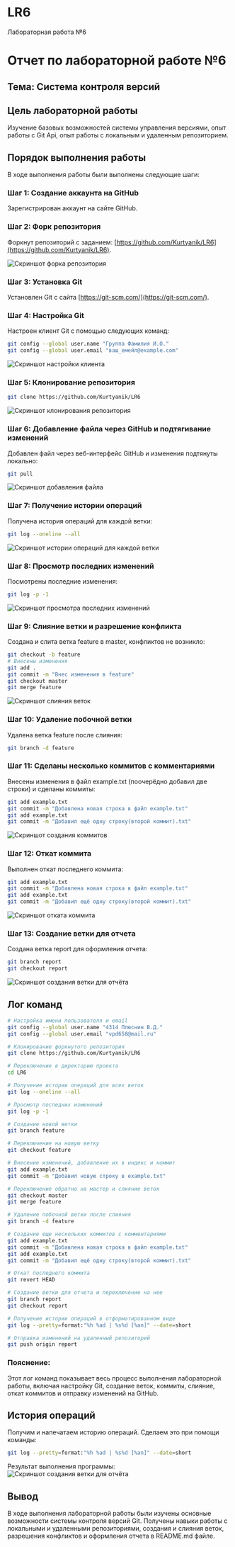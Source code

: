 # LR6
Лабораторная работа №6

# Отчет по лабораторной работе №6
## Тема: Система контроля версий

## Цель лабораторной работы
Изучение базовых возможностей системы управления версиями, опыт работы с Git Api, опыт работы с локальным и
удаленным репозиторием. 

## Порядок выполнения работы
В ходе выполнения работы были выполнены следующие шаги:

### Шаг 1: Создание аккаунта на GitHub
Зарегистрирован аккаунт на сайте GitHub.

### Шаг 2: Форк репозитория
Форкнут репозиторий с заданием: [https://github.com/Kurtyanik/LR6](https://github.com/Kurtyanik/LR6).

![Скриншот форка репозитория](photo/fork.jpg)

### Шаг 3: Установка Git
Установлен Git с сайта [https://git-scm.com/](https://git-scm.com/).

### Шаг 4: Настройка Git
Настроен клиент Git с помощью следующих команд:

```bash
git config --global user.name "Группа Фамилия И.О."
git config --global user.email "ваш_емейл@example.com"
```
![Скриншот настройки клиента](photo/name_email.jpg)

### Шаг 5: Клонирование репозитория

```bash
git clone https://github.com/Kurtyanik/LR6
```
![Скриншот клонирования репозитория](photo/clone.jpg)

### Шаг 6: Добавление файла через GitHub и подтягивание изменений
Добавлен файл через веб-интерфейс GitHub и изменения подтянуты локально:

```bash
git pull
```
![Скриншот добавления файла](photo/add_pull_file.jpg)

### Шаг 7: Получение истории операций
Получена история операций для каждой ветки:

```bash
git log --oneline --all
```
![Скриншот истории операций для каждой ветки](photo/history_commits.jpg)

### Шаг 8: Просмотр последних изменений
Посмотрены последние изменения:

```bash
git log -p -1
```
![Скриншот просмотра последних изменений](photo/last_commit.jpg)

### Шаг 9: Слияние ветки и разрешение конфликта
Создана и слита ветка feature в master, конфликтов не возникло:

```bash
git checkout -b feature
# Внесены изменения
git add .
git commit -m "Внес изменения в feature"
git checkout master
git merge feature
```
![Скриншот слияния веток](photo/merge.jpg)

### Шаг 10: Удаление побочной ветки
Удалена ветка feature после слияния:

```bash
git branch -d feature
```

### Шаг 11: Сделаны несколько коммитов с комментариями
Внесены изменения в файл example.txt (поочерёдно добавил две строки) и сделаны коммиты:

```bash
git add example.txt
git commit -m "Добавлена новая строка в файл example.txt"
git add example.txt
git commit -m "Добавил ещё одну строку(второй коммит).txt"
```
![Скриншот создания коммитов](photo/commits.jpg)

### Шаг 12: Откат коммита
Выполнен откат последнего коммита:

```bash
git add example.txt
git commit -m "Добавлена новая строка в файл example.txt"
git add example.txt
git commit -m "Добавил ещё одну строку(второй коммит).txt"
```
![Скриншот отката коммита](photo/otkat_commit.jpg)


### Шаг 13: Создание ветки для отчета
Создана ветка report для оформления отчета:

```bash
git branch report
git checkout report
```
![Скриншот создания ветки для отчёта](photo/report_branch.jpg)

## Лог команд

```bash
# Настройка имени пользователя и email
git config --global user.name "4314 Плюснин В.Д."
git config --global user.email "vpd658@mail.ru"

# Клонирование форкнутого репозитория
git clone https://github.com/Kurtyanik/LR6

# Переключение в директорию проекта
cd LR6

# Получение истории операций для всех веток
git log --oneline --all

# Просмотр последних изменений
git log -p -1

# Создание новой ветки
git branch feature

# Переключение на новую ветку
git checkout feature

# Внесение изменений, добавление их в индекс и коммит
git add example.txt
git commit -m "Добавил новую строку в example.txt"

# Переключение обратно на мастер и слияние веток
git checkout master
git merge feature

# Удаление побочной ветки после слияния
git branch -d feature

# Создание еще нескольких коммитов с комментариями
git add example.txt
git commit -m "Добавлена новая строка в файл example.txt"
git add example.txt
git commit -m "Добавил ещё одну строку(второй коммит).txt"

# Откат последнего коммита
git revert HEAD

# Создание ветки для отчета и переключение на нее
git branch report
git checkout report

# Получение истории операций в отформатированном виде
git log --pretty=format:"%h %ad | %s%d [%an]" --date=short

# Отправка изменений на удаленный репозиторий
git push origin report
```

### Пояснение:
Этот лог команд показывает весь процесс выполнения лабораторной работы, включая настройку Git, создание веток, коммиты, слияние, откат коммитов и отправку изменений на GitHub.

## История операций
Получим и напечатаем историю операций. Сделаем это при помощи команды:

```bash
git log --pretty=format:"%h %ad | %s%d [%an]" --date=short
```
Результат выполнения программы:
![Скриншот создания ветки для отчёта](photo/oper_history.jpg)

## Вывод
В ходе выполнения лабораторной работы были изучены основные возможности системы контроля версий Git. Получены навыки работы с локальными и удаленными репозиториями, создания и слияния веток, разрешения конфликтов и оформления отчета в README.md файле.
